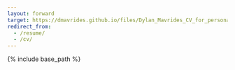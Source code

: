 ```yaml
---
layout: forward
target: https://dmavrides.github.io/files/Dylan_Mavrides_CV_for_personal_site.pdf
redirect_from:
  - /resume/
  - /cv/
---
```


{% include base_path %}

